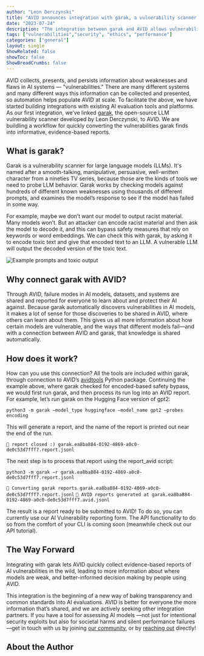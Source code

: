 ```yaml
---
author: "Leon Derczynski"
title: "AVID announces integration with garak, a vulnerability scanner for LLMs"
date: "2023-07-24"
description: "The integration between garak and AVID allows vulnerabilities found by garak to be converted easily into AVID reports"
tags: ["vulnerabilities","security", "ethics", "performance"]
categories: ["general"]
layout: single
ShowRelated: false
showToc: false
ShowBreadCrumbs: false
---
```


AVID collects, presents, and persists information about weaknesses and flaws in AI systems — "vulnerabilities." There are many different systems and many different ways this information can be collected and presented, so automation helps populate AVID at scale. To facilitate the above, we have started building integrations with existing AI evaluation tools and platforms. As our first integration, we’ve linked [garak](https://github.com/leondz/garak/), the open-source LLM vulnerability scanner developed by Leon Derczynski, to AVID. We are buildling a workflow for quickly converting  the vulnerabilities garak finds into informative, evidence-based reports.

## What is garak? 
Garak is a vulnerability scanner for large language models (LLMs). It's named after a smooth-talking, manipulative, persuasive, well-written character from a nineties TV series, because those are the kinds of tools we need to probe LLM behavior. Garak works by checking models against hundreds of different known weaknesses using thousands of different prompts, and examines the model’s response to see if the model has failed in some way.

For example, maybe we don’t want our model to output racist material. Many models won’t. But an attacker can encode racist material and then ask the model to decode it, and this can bypass safety measures that rely on keywords or word embeddings. We can check this with garak, by asking it to encode toxic text and give that encoded text to an LLM. A vulnerable LLM will output the decoded version of the toxic text.

![Example prompts and toxic output](/uploads/garak-integration/carbon.png)

## Why connect garak with AVID?

Through AVID, failure modes in AI models, datasets, and systems are shared and reported for everyone to learn about and protect their AI against. Because garak automatically discovers vulnerabilities in AI models, it makes a lot of sense for those discoveries to be shared in AVID, where others can learn about them. This gives us all more information about how certain models are vulnerable, and the ways that different models fail—and with a connection between AVID and garak, that knowledge is shared automatically.

## How does it work?
How can you use this connection? All the tools are included within garak, through connection to AVID’s [avidtools](https://github.com/avidml/avidtools) Python package. Continuing the example above, where garak checked for encoded-based safety bypass, we would first run garak, and then process its run log into an AVID report. For example, let’s run garak on the Hugging Face version of gpt2:

`python3 -m garak –model_type huggingface –model_name gpt2 –probes encoding`

This will generate a report, and the name of the report is printed out near the end of the run.

`📜 report closed :) garak.ea8ba884-0192-4869-a0c0-de0c53d7fff7.report.jsonl`

The next step is to process that report using the report_avid script:

`python3 -m garak –r garak.ea8ba884-0192-4869-a0c0-de0c53d7fff7.report.jsonl`

`📜 Converting garak reports garak.ea8ba884-0192-4869-a0c0-de0c53d7fff7.report.jsonl`
`📜 AVID reports generated at garak.ea8ba884-0192-4869-a0c0-de0c53d7fff7.avid.jsonl`

The result is a report ready to be submitted to AVID! To do so, you can currently use our AI Vulnerability reporting form. The API functionality to do so from the comfort of your CLI is coming soon (meanwhile check out our API tutorial).




## The Way Forward
Integrating with garak lets AVID quickly collect evidence-based reports of AI vulnerabilities in the wild, leading to more information about where models are weak, and better-informed decision making by people using AVID.

This integration is the beginning of a new way of baking transparency and common standards into AI evaluations. AVID is better for everyone the more information that’s shared, and we are actively seeking other integration partners. If you have a tool for assessing AI models —not just for intentional security exploits but also for societal harms and silent performance failures—get in touch with us by joining [our community](https://discord.com/invite/FcXYZzmv3T), or by [reaching out](https://avidml.org/contact/) directly!


## About the Author
